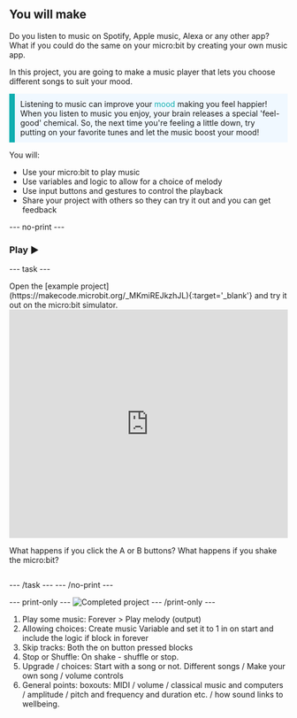 ## You will make
Do you listen to music on Spotify, Apple music, Alexa or any other app? What if you could do the same on your micro:bit by creating your own music app.

In this project, you are going to make a music player that lets you choose different songs to suit your mood.

<p style="border-left: solid; border-width:10px; border-color: #0faeb0; background-color: aliceblue; padding: 10px;">
Listening to music can improve your <span style="color: #0faeb0">mood</span> making you feel happier! When you listen to music you enjoy, your brain releases a special 'feel-good' chemical. So, the next time you're feeling a little down, try putting on your favorite tunes and let the music boost your mood!
</p>

You will:
+ Use your micro:bit to play music
+ Use variables and logic to allow for a choice of melody
+ Use input buttons and gestures to control the playback
+ Share your project with others so they can try it out and you can get feedback

--- no-print ---

### Play ▶️

--- task ---
<div style="display: flex; flex-wrap: wrap">
<div style="flex-basis: 175px; flex-grow: 1">  
Open the [example project](https://makecode.microbit.org/_MKmiREJkzhJL){:target='_blank'} and try it out on the micro:bit simulator.

<div style="position:relative;height:0;padding-bottom:81.97%;overflow:hidden;"><iframe style="position:absolute;top:0;left:0;width:100%;height:100%;" src="https://makecode.microbit.org/---run?id=_MKmiREJkzhJL" allowfullscreen="allowfullscreen" sandbox="allow-popups allow-forms allow-scripts allow-same-origin" frameborder="0"></iframe></div>

What happens if you click the A or B buttons?
What happens if you shake the micro:bit?

</div>
</div>

--- /task ---
--- /no-print ---

--- print-only ---
![Completed project](images/showcase_static.png)
--- /print-only ---



1. Play some music: Forever > Play melody (output)
2. Allowing choices: Create music Variable and set it to 1 in on start and include the logic if block in forever
3. Skip tracks: Both the on button pressed blocks
4. Stop or Shuffle: On shake - shuffle or stop.
5. Upgrade / choices: Start with a song or not. Different songs / Make your own song / volume controls
6. General points: boxouts: MIDI / volume / classical music and computers / amplitude / pitch and frequency and duration etc. / how sound links to wellbeing.
